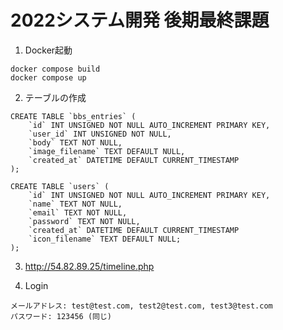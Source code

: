 # 2022システム開発 後期最終課題
1. Docker起動<br>
```
docker compose build
docker compose up
```
2. テーブルの作成<br>
```
CREATE TABLE `bbs_entries` (
    `id` INT UNSIGNED NOT NULL AUTO_INCREMENT PRIMARY KEY,
    `user_id` INT UNSIGNED NOT NULL,
    `body` TEXT NOT NULL,
    `image_filename` TEXT DEFAULT NULL,
    `created_at` DATETIME DEFAULT CURRENT_TIMESTAMP
);
```
```
CREATE TABLE `users` (
    `id` INT UNSIGNED NOT NULL AUTO_INCREMENT PRIMARY KEY,
    `name` TEXT NOT NULL,
    `email` TEXT NOT NULL,
    `password` TEXT NOT NULL,
    `created_at` DATETIME DEFAULT CURRENT_TIMESTAMP
    `icon_filename` TEXT DEFAULT NULL;
);
```

3. <a href="http://54.82.89.25/timeline.php">http://54.82.89.25/timeline.php</a>

4. Login<br>
```
メールアドレス: test@test.com, test2@test.com, test3@test.com
パスワード: 123456 (同じ)
```
